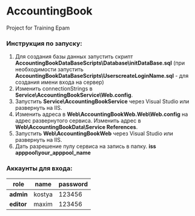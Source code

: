 # AccountingBook
Project for Training Epam

### Инструкция по запуску:

1) Для создания базы данных запустить скрипт  **AccountingBookDataBaseScripts\Database\initDataBase.sql** (при необходимости запустить  **AccountingBookDataBaseScripts\UserscreateLoginName.sql** - для создания имени входа на сервер)
2) Изменить connectionStrings в  **Service\AccountingBookService\Web.config**.
3) Запустить **Service\AccountingBookService** через Visual Studio или развернуть на IIS.
4) Изменить адреса в **Web\AccountingBookWeb.Web\Web.config** на адрес развернутого сервиса.
Изменить адрес в  **Web\AccountingBookData\Service References**.
5) Запустить **Web\AccountingBookWeb** через Visual Studio или развернуть на IIS.
6) Дать разрешение пулу сервиса на запись в папку.  **iss apppool\your_apppool_name**

### Аккаунты для входа:

| role | name | password |
| ------ | ------ |  ------ |
| **admin** | kostya | 123456 |
| **editor** | maxim | 123456 |

